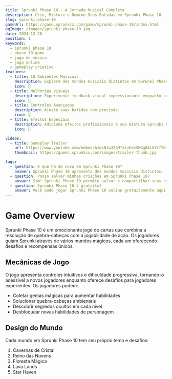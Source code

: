 ```yaml
---
title: Sprunki Phase 10 - A Jornada Musical Completa
description: Crie, Misture e Domine Suas Batidas em Sprunki Phase 10
slug: sprunki-phase-10
gameUrl: https://game.sprunkix.com/game/sprunki-phase-10/index.html
ogImage: /images/sprunki-phase-10.jpg
date: 2024-12-28
position: 1
keywords:
  - sprunki phase 10
  - phase 10 game
  - jogo de música
  - jogo online
  - gameplay criativo
features:
  - title: 10 Ambientes Musicais
    description: Explore dez mundos musicais distintos em Sprunki Phase 10.
    icon: 🎵
  - title: Melhorias Visuais
    description: Experimente feedback visual impressionante enquanto cria.
    icon: 🎨
  - title: Controles Avançados
    description: Ajuste suas batidas com precisão.
    icon: 🎚️  
  - title: Efeitos Especiais
    description: Adicione efeitos profissionais à sua mistura Sprunki Phase 10.
    icon: 💫

videos:
  - title: Gameplay Trailer
    url: https://www.youtube.com/embed/A1wsNJwJ2gM?si=EezSMGg0AiOZrfYD
    thumbnail: https://games.sprunkix.com/images/trailer-thumb.jpg

faqs:
  - question: O que há de novo em Sprunki Phase 10?
    answer: Sprunki Phase 10 apresenta dez mundos musicais distintos, ferramentas de mistura avançadas, feedback visual melhorado e uma biblioteca de som expandida, mantendo a jogabilidade intuitiva que você ama.
  - question: Posso salvar minhas criações em Sprunki Phase 10?
    answer: Sim! Sprunki Phase 10 permite salvar e compartilhar suas criações musicais com a comunidade.
  - question: Sprunki Phase 10 é gratuito?
    answer: Você pode jogar Sprunki Phase 10 online gratuitamente aqui no nosso site.
---
```


# Game Overview

Sprunki Phase 10 é um emocionante jogo de cartas que combina a resolução de quebra-cabeças com a jogabilidade de ação. Os jogadores guiam Sprunki através de vários mundos mágicos, cada um oferecendo desafios e recompensas únicos.

## Mecânicas de Jogo

O jogo apresenta controles intuitivos e dificuldade progressiva, tornando-o acessível a novos jogadores enquanto oferece desafios para jogadores experientes. Os jogadores podem:

- Coletar gemas mágicas para aumentar habilidades
- Solucionar quebra-cabeças ambientais
- Descobrir segredos ocultos em cada nível
- Desbloquear novas habilidades de personagem

## Design do Mundo

Cada mundo em Sprunki Phase 10 tem seu próprio tema e desafios:

1. Cavernas de Cristal
2. Reino das Nuvens
3. Floresta Mágica
4. Lava Lands
5. Star Haven